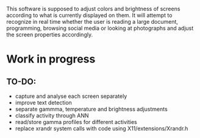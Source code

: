 This software is supposed to adjust colors and brightness of screens 
according to what is currently displayed on them. It will attempt to recognize in 
real time whether the user is reading a large document, programming, 
browsing social media or looking at photographs and adjust the screen 
properties accordingly.

# Work in progress


## TO-DO:
* capture and analyse each screen separately
* improve text detection
* separate gammma, temperature and brightness adjustments
* classify activity through ANN
* read/store gamma profiles for different activities
* replace xrandr system calls with code using X11/extensions/Xrandr.h 

